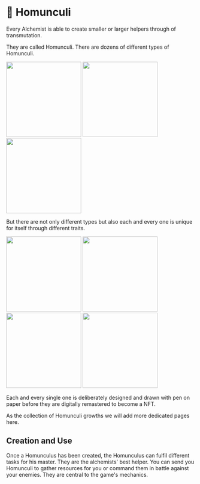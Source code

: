 # 🐉 Homunculi

Every Alchemist is able to create smaller or larger helpers through of transmutation. 

They are called Homunculi.
There are dozens of different types of Homunculi. 

<img src="/img/H_Branos.png" width="200" />
<img src="/img/H_Avilux.png" width="200" />
<img src="/img/H_Welfis.png" width="200" />

But there are not only different types but also each and every one is unique for itself through different traits. 

<img src="/img/Limmex 01.png" width="200" />
<img src="/img/Limmex 02.png" width="200" />
<img src="/img/Limmex 03.png" width="200" />
<img src="/img/Limmex 04.png" width="200" />

Each and every single one is deliberately designed and drawn with pen on paper before they are digitally remastered to become a NFT. 

As the collection of Homunculi growths we will add more dedicated pages here. 

## Creation and Use
Once a Homunculus has been created, the Homunculus can fulfil different tasks for his master. 
They are the alchemists' best helper. You can send you Homunculi to gather resources for you or command them in battle against your enemies. They are central to the game's mechanics.








